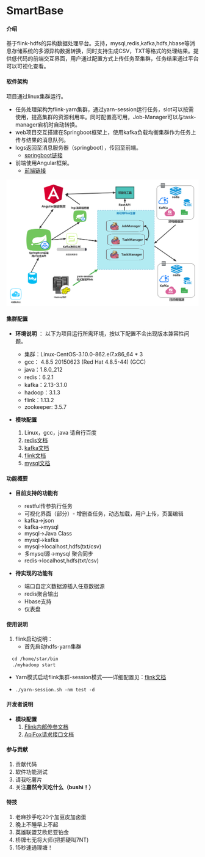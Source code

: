 # SmartBase

#### 介绍
基于flink-hdfs的异构数据处理平台。支持，mysql,redis,kafka,hdfs,hbase等消息存储系统的多源异构数据转换，同时支持生成CSV，TXT等格式的处理结果。提供低代码的前端交互界面，用户通过配置方式上传任务至集群，任务结果通过平台可以可视化查看。

#### 软件架构
项目通过linux集群运行。
- 任务处理架构为flink-yarn集群，通过yarn-session运行任务，slot可以按需使用，提高集群的资源利用率。同时配置高可用，Job-Manager可以与task-manager宕机时自动转换。
- web项目交互搭建在Springboot框架上，使用kafka负载均衡集群作为任务上传与结果的消息队列。
- logs返回至消息服务器（springboot），传回至前端。
    - [springboot链接](https://gitee.com/StarGrys/smart-base)
- 前端使用Angular框架。
    - [前端链接](https://gitee.com/det0cte/smart-base-web-dashborad)

![项目总体架构](pics/MetaFlink2.png)


#### 集群配置
-  **环境说明** ： 以下为项目运行所需环境，按以下配置不会出现版本兼容性问题。
    - 集群：Linux-CentOS-3.10.0-862.el7.x86_64 * 3
    - gcc： 4.8.5 20150623 (Red Hat 4.8.5-44) (GCC) 
    - java：1.8.0_212
    - redis：6.2.1
    - kafka：2.13-3.1.0
    - hadoop：3.1.3
    - flink：1.13.2
    - zookeeper: 3.5.7
    
-  **模块配置** 
    1.  Linux，gcc，java 请自行百度
    2.  [redis文档](docs/redis.md)
    3.  [kafka文档](docs/kafka.md)
    4.  [flink文档](docs/flink.md)
    5.  [mysql文档](docs/mysql.md)


#### 功能概要
-  **目前支持的功能有**
    - restful传参执行任务
    - 可视化界面（部分）- 增删查任务，动态加载，用户上传，页面编辑
    - kafka->json
    - kafka->mysql
    - mysql->Java Class
    - mysql->kafka
    - mysql->localhost,hdfs(txt/csv) 
    - 多mysql源->mysql 聚合同步
    - redis->localhost,hdfs(txt/csv)

- **待实现的功能有**
    - 端口自定义数据源插入任意数据源
    - redis聚合输出
    - Hbase支持
    - 仪表盘


#### 使用说明
1.  flink启动说明：
    - 首先启动hdfs-yarn集群

```
  cd /home/star/bin
  ./myhadoop start
```

- Yarn模式启动flink集群-session模式——详细配置见：[flink文档](docs/flink.md)

- ```
  ./yarn-session.sh -nm test -d
  ```


#### 开发者说明
-  **模块配置** 
    1.  [Flink内部传参文档](docs/Parameter.md)
    1.  [ApiFox请求接口文档](docs/interfaceTest.md)


#### 参与贡献

1. 贡献代码
2. 软件功能测试
3. 请我吃薯片
4. 关注**嘉然今天吃什么（bushi！）**



#### 特技

1.  老麻抄手吃20个加豆皮加卤蛋
2.  晚上不睡早上不起
3.  英雄联盟艾欧尼亚铂金
4.  桥牌七无将大师(把把硬叫7NT)
5.  15秒速通理塘！